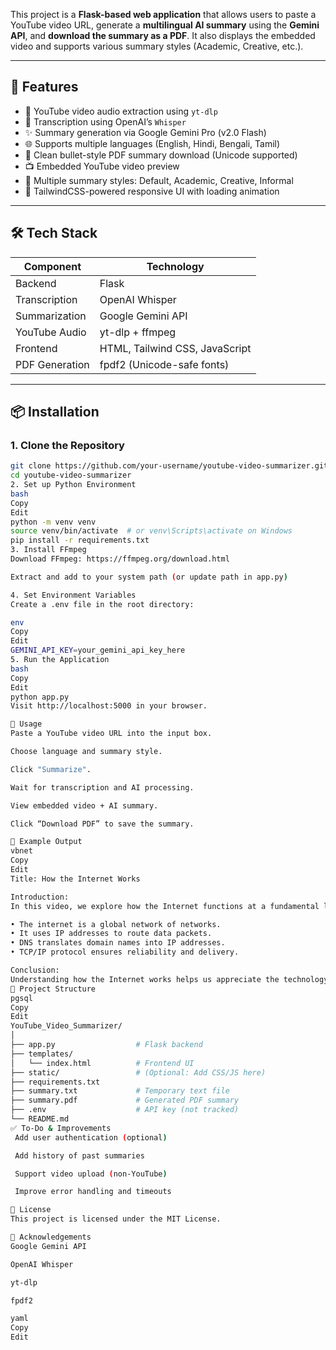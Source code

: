 This project is a **Flask-based web application** that allows users to paste a YouTube video URL, generate a **multilingual AI summary** using the **Gemini API**, and **download the summary as a PDF**. It also displays the embedded video and supports various summary styles (Academic, Creative, etc.).

---

## 🚀 Features

- 🎥 YouTube video audio extraction using `yt-dlp`
- 🧠 Transcription using OpenAI’s `Whisper`
- ✨ Summary generation via Google Gemini Pro (v2.0 Flash)
- 🌐 Supports multiple languages (English, Hindi, Bengali, Tamil)
- 📄 Clean bullet-style PDF summary download (Unicode supported)
- 📺 Embedded YouTube video preview
- 💬 Multiple summary styles: Default, Academic, Creative, Informal
- 🎨 TailwindCSS-powered responsive UI with loading animation

---

## 🛠️ Tech Stack

| Component          | Technology                     |
|-------------------|--------------------------------|
| Backend           | Flask                          |
| Transcription     | OpenAI Whisper                 |
| Summarization     | Google Gemini API              |
| YouTube Audio     | yt-dlp + ffmpeg                |
| Frontend          | HTML, Tailwind CSS, JavaScript |
| PDF Generation    | fpdf2 (Unicode-safe fonts)     |

---

## 📦 Installation

### 1. Clone the Repository

```bash
git clone https://github.com/your-username/youtube-video-summarizer.git
cd youtube-video-summarizer
2. Set up Python Environment
bash
Copy
Edit
python -m venv venv
source venv/bin/activate  # or venv\Scripts\activate on Windows
pip install -r requirements.txt
3. Install FFmpeg
Download FFmpeg: https://ffmpeg.org/download.html

Extract and add to your system path (or update path in app.py)

4. Set Environment Variables
Create a .env file in the root directory:

env
Copy
Edit
GEMINI_API_KEY=your_gemini_api_key_here
5. Run the Application
bash
Copy
Edit
python app.py
Visit http://localhost:5000 in your browser.

📄 Usage
Paste a YouTube video URL into the input box.

Choose language and summary style.

Click "Summarize".

Wait for transcription and AI processing.

View embedded video + AI summary.

Click “Download PDF” to save the summary.

🧪 Example Output
vbnet
Copy
Edit
Title: How the Internet Works

Introduction:
In this video, we explore how the Internet functions at a fundamental level.

• The internet is a global network of networks.
• It uses IP addresses to route data packets.
• DNS translates domain names into IP addresses.
• TCP/IP protocol ensures reliability and delivery.

Conclusion:
Understanding how the Internet works helps us appreciate the technology we use daily.
📁 Project Structure
pgsql
Copy
Edit
YouTube_Video_Summarizer/
│
├── app.py                  # Flask backend
├── templates/
│   └── index.html          # Frontend UI
├── static/                 # (Optional: Add CSS/JS here)
├── requirements.txt
├── summary.txt             # Temporary text file
├── summary.pdf             # Generated PDF summary
├── .env                    # API key (not tracked)
└── README.md
✅ To-Do & Improvements
 Add user authentication (optional)

 Add history of past summaries

 Support video upload (non-YouTube)

 Improve error handling and timeouts

📄 License
This project is licensed under the MIT License.

🙏 Acknowledgements
Google Gemini API

OpenAI Whisper

yt-dlp

fpdf2

yaml
Copy
Edit
